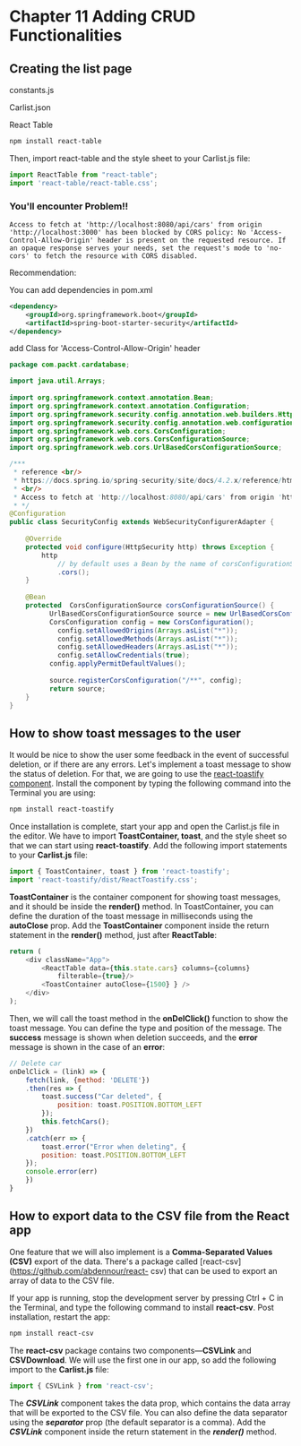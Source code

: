 # Chapter 11 Adding CRUD Functionalities

## Creating the list page

constants.js

Carlist.json

React Table

```bash
npm install react-table
```

Then, import react-table and the style sheet to your Carlist.js file:

```js
import ReactTable from "react-table";
import 'react-table/react-table.css';
```
### You'll encounter Problem!!

```
Access to fetch at 'http://localhost:8080/api/cars' from origin 'http://localhost:3000' has been blocked by CORS policy: No 'Access-Control-Allow-Origin' header is present on the requested resource. If an opaque response serves your needs, set the request's mode to 'no-cors' to fetch the resource with CORS disabled.
```

Recommendation:

You can add dependencies in pom.xml 

```xml
<dependency>
	<groupId>org.springframework.boot</groupId>
	<artifactId>spring-boot-starter-security</artifactId>
</dependency>
```

add Class for 'Access-Control-Allow-Origin' header

```java
package com.packt.cardatabase;

import java.util.Arrays;
 
import org.springframework.context.annotation.Bean;
import org.springframework.context.annotation.Configuration;
import org.springframework.security.config.annotation.web.builders.HttpSecurity;
import org.springframework.security.config.annotation.web.configuration.WebSecurityConfigurerAdapter;
import org.springframework.web.cors.CorsConfiguration;
import org.springframework.web.cors.CorsConfigurationSource;
import org.springframework.web.cors.UrlBasedCorsConfigurationSource;

/***
 * reference <br/>
 * https://docs.spring.io/spring-security/site/docs/4.2.x/reference/html/cors.html
 * <br/>
 * Access to fetch at 'http://localhost:8080/api/cars' from origin 'http://localhost:3000' has been blocked by CORS policy: No 'Access-Control-Allow-Origin' header is present on the requested resource. If an opaque response serves your needs, set the request's mode to 'no-cors' to fetch the resource with CORS disabled.
 * */
@Configuration
public class SecurityConfig extends WebSecurityConfigurerAdapter {
	
	@Override
	protected void configure(HttpSecurity http) throws Exception {
		http
			// by default uses a Bean by the name of corsConfigurationSource
			.cors();
	}
	
	@Bean
	protected  CorsConfigurationSource corsConfigurationSource() {
	      UrlBasedCorsConfigurationSource source = new UrlBasedCorsConfigurationSource();
	      CorsConfiguration config = new CorsConfiguration();
			config.setAllowedOrigins(Arrays.asList("*"));
			config.setAllowedMethods(Arrays.asList("*"));
			config.setAllowedHeaders(Arrays.asList("*"));
			config.setAllowCredentials(true);
	      config.applyPermitDefaultValues();
	      
	      source.registerCorsConfiguration("/**", config);
	      return source;
	}	
}
```

## How to show toast messages to the user

It would be nice to show the user some feedback in the event of successful deletion, or if there are any errors. Let's implement a toast message to show the status of deletion. For that, we are going to use the [react-toastify component](https://github.com/fkhadra/react-toastify). Install the component by typing the following command into the Terminal you are using:

```bash
npm install react-toastify
```

Once installation is complete, start your app and open the Carlist.js file in the editor.
We have to import **ToastContainer, toast**, and the style sheet so that we can start using
**react-toastify**. Add the following import statements to your **Carlist.js** file:

```js
import { ToastContainer, toast } from 'react-toastify';
import 'react-toastify/dist/ReactToastify.css';
```

**ToastContainer** is the container component for showing toast messages, and it should be inside the **render()** method. In ToastContainer, you can define the duration of the toast message in milliseconds using the **autoClose** prop. Add the **ToastContainer** component inside the return statement in the **render()** method, just after **ReactTable**:

```js
return (
    <div className="App">
        <ReactTable data={this.state.cars} columns={columns}
            filterable={true}/>
        <ToastContainer autoClose={1500} } />
    </div>
);
```

Then, we will call the toast method in the **onDelClick()** function to show the toast message. You can define the type and position of the message. The **success** message is shown when deletion succeeds, and the **error** message is shown in the case of an **error**:

```js
// Delete car
onDelClick = (link) => {
    fetch(link, {method: 'DELETE'})
    .then(res => {
        toast.success("Car deleted", {
            position: toast.POSITION.BOTTOM_LEFT
        });
        this.fetchCars();
    })
    .catch(err => {
        toast.error("Error when deleting", {
        position: toast.POSITION.BOTTOM_LEFT
    });
    console.error(err)
    })
}
```

## How to export data to the CSV file from the React app

One feature that we will also implement is a **Comma-Separated Values (CSV)** export of the data. There's a package called [react-csv](https://github.com/abdennour/react- csv) that can be used to export an array of data to the CSV file.

If your app is running, stop the development server by pressing Ctrl + C in the Terminal, and type the following command to install **react-csv**. Post installation, restart the app:

```bash
npm install react-csv
```

The **react-csv** package contains two components—**CSVLink** and **CSVDownload**. We will use the first one in our app, so add the following import to the **Carlist.js** file:

```js
import { CSVLink } from 'react-csv';
```

The ***CSVLink*** component takes the data prop, which contains the data array that will be exported to the CSV file. You can also define the data separator using the ***separator*** prop (the default separator is a comma). Add the ***CSVLink*** component inside the return statement in the ***render()*** method.